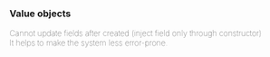 ### Value objects
<span style="font-weight: lighter">
Cannot update fields after created (inject field only through constructor)<br>
It helps to make the system less error-prone.
</span>